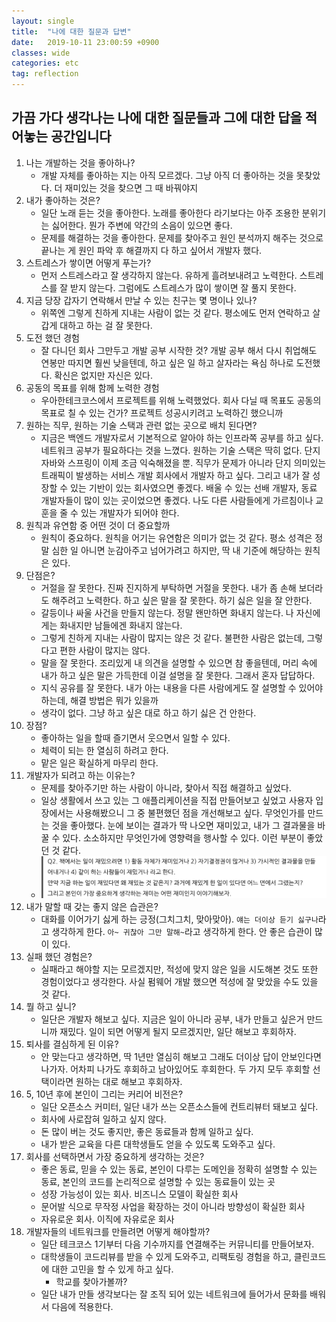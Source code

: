 ```yaml
---
layout: single
title:  "나에 대한 질문과 답변"
date:   2019-10-11 23:00:59 +0900
classes: wide
categories: etc
tag: reflection
---
```


## 가끔 가다 생각나는 나에 대한 질문들과 그에 대한 답을 적어놓는 공간입니다

1. 나는 개발하는 것을 좋아하나?
   - 개발 자체를 좋아하는 지는 아직 모르겠다. 그냥 아직 더 좋아하는 것을 못찾았다. 더 재미있는 것을 찾으면 그 때 바꿔야지
2. 내가 좋아하는 것은?
   - 일단 노래 듣는 것을 좋아한다. 노래를 좋아한다 라기보다는 아주 조용한 분위기는 싫어한다. 뭔가 주변에 약간의 소음이 있으면 좋다.
   - 문제를 해결하는 것을 좋아한다. 문제를 찾아주고 원인 분석까지 해주는 것으로 끝나는 게 원인 파악 후 해결까지 다 하고 싶어서 개발자 했다.
3. 스트레스가 쌓이면 어떻게 푸는가?
   - 먼저 스트레스라고 잘 생각하지 않는다. 유하게 흘려보내려고 노력한다. 스트레스를 잘 받지 않는다. 그럼에도 스트레스가 많이 쌓이면 잘 풀지 못한다.
4. 지금 당장 갑자기 연락해서 만날 수 있는 친구는 몇 명이나 있나?
   - 위쪽엔 그렇게 친하게 지내는 사람이 없는 것 같다. 평소에도 먼저 연락하고 살갑게 대하고 하는 걸 잘 못한다.
5. 도전 했던 경험
   - 잘 다니던 회사 그만두고 개발 공부 시작한 것? 개발 공부 해서 다시 취업해도 연봉만 따지면 훨씬 낮을텐데, 하고 싶은 일 하고 살자라는 욕심 하나로 도전했다. 확신은 없지만 자신은 있다.
6. 공동의 목표를 위해 함께 노력한 경험
   - 우아한테크코스에서 프로젝트를 위해 노력했었다. 회사 다닐 때 목표도 공동의 목표로 칠 수 있는 건가? 프로젝트 성공시키려고 노력하긴 했으니까
7. 원하는 직무, 원하는 기술 스택과 관련 없는 곳으로 배치 된다면?
   - 지금은 백엔드 개발자로서 기본적으로 알아야 하는 인프라쪽 공부를 하고 싶다. 네트워크 공부가 필요하다는 것을 느꼈다. 원하는 기술 스택은 딱히 없다. 단지 자바와 스프링이 이제 조금 익숙해졌을 뿐. 직무가 문제가 아니라 단지 의미있는 트래픽이 발생하는 서비스 개발 회사에서 개발자 하고 싶다. 그리고 내가 잘 성장할 수 있는 기반이 있는 회사였으면 좋겠다. 배울 수 있는 선배 개발자, 동료 개발자들이 많이 있는 곳이었으면 좋겠다. 나도 다른 사람들에게 가르침이나 교훈을 줄 수 있는 개발자가 되어야 한다.
8. 원칙과 유연함 중 어떤 것이 더 중요할까
   - 원칙이 중요하다. 원칙을 어기는 유연함은 의미가 없는 것 같다. 평소 성격은 정말 심한 일 아니면 눈감아주고 넘어가려고 하지만, 딱 내 기준에 해당하는 원칙은 있다.
9. 단점은?
   - 거절을 잘 못한다. 진짜 진지하게 부탁하면 거절을 못한다. 내가 좀 손해 보더라도 해주려고 노력한다. 하고 싶은 말을 잘 못한다. 하기 싫은 일을 잘 안한다.
   - 갈등이나 싸울 사건을 만들지 않는다. 정말 왠만하면 화내지 않는다. 나 자신에게는 화내지만 남들에겐 화내지 않는다.
   - 그렇게 친하게 지내는 사람이 많지는 않은 것 같다. 불편한 사람은 없는데, 그렇다고 편한 사람이 많지는 않다.
   - 말을 잘 못한다. 조리있게 내 의견을 설명할 수 있으면 참 좋을텐데, 머리 속에 내가 하고 싶은 말은 가득한데 이걸 설명을 잘 못한다. 그래서 혼자 답답하다.
   - 지식 공유를 잘 못한다. 내가 아는 내용을 다른 사람에게도 잘 설명할 수 있어야 하는데, 해결 방법은 뭐가 있을까
   - 생각이 없다. 그냥 하고 싶은 대로 하고 하기 싫은 건 안한다.
10. 장점?
    - 좋아하는 일을 할때 즐기면서 웃으면서 일할 수 있다.
    - 체력이 되는 한 열심히 하려고 한다.
    - 맡은 일은 확실하게 마무리 한다.
11. 개발자가 되려고 하는 이유는?
    - 문제를 찾아주기만 하는 사람이 아니라, 찾아서 직접 해결하고 싶었다.
    - 일상 생활에서 쓰고 있는 그 애플리케이션을 직접 만들어보고 싶었고 사용자 입장에서는 사용해봤으니 그 중 불편했던 점을 개선해보고 싶다. 무엇인가를 만드는 것을 좋아했다. 눈에 보이는 결과가 딱 나오면 재미있고, 내가 그 결과물을 바꿀 수 있다. 소소하지만 무엇인가에 영향력을 행사할 수 있다. 이런 부분이 좋았던 것 같다.
    - ![재미](/assets/img/question_list/fun.png)
12. 내가 말할 때 갖는 좋지 않은 습관은?
    - 대화를 이어가기 싫게 하는 긍정(그치그치, 맞아맞아). `얘는 더이상 듣기 싫구나`라고 생각하게 한다. `아~ 귀찮아 그만 말해~`라고 생각하게 한다. 안 좋은 습관이 많이 있다.
13. 실패 했던 경험은?
    - 실패라고 해야할 지는 모르겠지만, 적성에 맞지 않은 일을 시도해본 것도 또한 경험이었다고 생각한다. 사실 펌웨어 개발 했으면 적성에 잘 맞았을 수도 있을 것 같다.
14. 뭘 하고 싶니?
    - 일단은 개발자 해보고 싶다. 지금은 일이 아니라 공부, 내가 만들고 싶은거 만드니까 재밌다. 일이 되면 어떻게 될지 모르겠지만, 일단 해보고 후회하자.
15. 퇴사를 결심하게 된 이유?
    - 안 맞는다고 생각하면, 딱 1년만 열심히 해보고 그래도 더이상 답이 안보인다면 나가자. 어차피 나가도 후회하고 남아있어도 후회한다. 두 가지 모두 후회할 선택이라면 원하는 대로 해보고 후회하자.
16. 5, 10년 후에 본인이 그리는 커리어 비전은?
    - 일단 오픈소스 커미터, 일단 내가 쓰는 오픈소스들에 컨트리뷰터 돼보고 싶다.
    - 회사에 사로잡혀 일하고 싶지 않다.
    - 돈 많이 버는 것도 좋지만, 좋은 동료들과 함께 일하고 싶다.
    - 내가 받은 교육을 다른 대학생들도 얻을 수 있도록 도와주고 싶다.
17. 회사를 선택하면서 가장 중요하게 생각하는 것은?
    - 좋은 동료, 믿을 수 있는 동료, 본인이 다루는 도메인을 정확히 설명할 수 있는 동료, 본인의 코드를 논리적으로 설명할 수 있는 동료들이 있는 곳
    - 성장 가능성이 있는 회사. 비즈니스 모델이 확실한 회사
    - 문어발 식으로 무작정 사업을 확장하는 것이 아니라 방향성이 확실한 회사
    - 자유로운 회사. 이직에 자유로운 회사
18. 개발자들의 네트워크를 만들려면 어떻게 해야할까?
    - 일단 테크코스 1기부터 다음 기수까지를 연결해주는 커뮤니티를 만들어보자.
    - 대학생들이 코드리뷰를 받을 수 있게 도와주고, 리팩토링 경험을 하고, 클린코드에 대한 고민을 할 수 있게 하고 싶다.
      - 학교를 찾아가볼까?
    - 일단 내가 만들 생각보다는 잘 조직 되어 있는 네트워크에 들어가서 문화를 배워서 다음에 적용한다.
